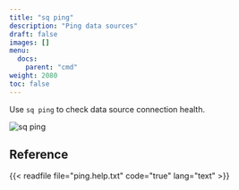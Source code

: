 ```yaml
---
title: "sq ping"
description: "Ping data sources"
draft: false
images: []
menu:
  docs:
    parent: "cmd"
weight: 2080
toc: false
---
```


Use `sq ping` to check data source connection health.

![sq ping](/images/sq_ping_sakila.png)

## Reference

{{< readfile file="ping.help.txt" code="true" lang="text" >}}
